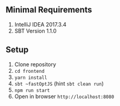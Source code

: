 ## Minimal Requirements

1. IntelliJ IDEA 2017.3.4
2. SBT Version 1.1.0

## Setup

1. Clone repository
2. `cd frontend`
3. `yarn install`
4. `sbt ~fastOptJS` (hint `sbt clean run`)
5. `npm run start`
6. Open in browser `http://localhost:8080`
